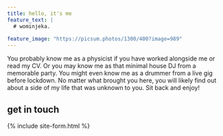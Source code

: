 ```yaml
---
title: hello, it's me
feature_text: |
  # wominjeka.
  
feature_image: "https://picsum.photos/1300/400?image=989"
---
```


You probably know me as a physicist if you have worked alongside me or read my CV. Or you may know me as that minimal house DJ from a memorable party. You might even know me as a drummer from a live gig before lockdown. No matter what brought you here, you will likely find out about a side of my life that was unknown to you. Sit back and enjoy!






## get in touch

{% include site-form.html %}